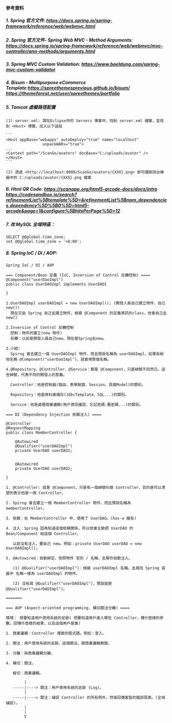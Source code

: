 #### 參考資料

##### 1. Spring 官方文件: <https://docs.spring.io/spring-framework/reference/web/webmvc.html>

##### 2. Spring 官方文件- Spring Web MVC - Method Arguments: <https://docs.spring.io/spring-framework/reference/web/webmvc/mvc-controller/ann-methods/arguments.html>

##### 3. Spring MVC Custom Validation: <https://www.baeldung.com/spring-mvc-custom-validator>

##### 4. Bisum - Multipurpose eCommerce Template:<https://spreethemesprevious.github.io/bisum/> <https://themeforest.net/user/spreethemes/portfolio>

##### 5. Tomcat 虛擬路徑配置

	(1) server.xml: 請在Eclipse中的 Servers 專案中，找到 server.xml 檔案，並找到 <Host> 標籤，加入以下這段
	 
	```
	<Host appBase="webapps" autoDeploy="true" name="localhost"
					unpackWARs="true">
	...
	<Context path="/ScanGo/avators" docBase="C:/uploads/avator" />
	</Host>
	```
	
	(2) 透過 <http://localhost:8080/ScanGo/avators/{XXX}.png> 即可讀取該台機器中的 C:/uploads/avator/{XXX}.png 檔案

##### 6. Html QR Code: <https://scanapp.org/html5-qrcode-docs/docs/intro> <https://codesandbox.io/search?refinementList%5Btemplate%5D=&refinementList%5Bnpm_dependencies.dependency%5D%5B0%5D=html5-qrcode&page=1&configure%5BhitsPerPage%5D=12>

##### 7. 改 MySQL 全域時區：

```
SELECT @@global.time_zone;
set @@global.time_zone = '+8:00';
```

##### 8. Spring IoC / DI / AOP:

	Spring IoC / DI / AOP

	=== Component/Bean 定義 (IoC, Inversion of Control 反轉控制) ====
	@Component("userDaoImpl")
	public class UserDAOImpl implements UserDAO{
	
	}
	
	1.UserDAOImpl userDAOImpl = new UserDAOImpl(); (開發人員自己建立物件，自己 new())
	  現在交由 Spring 自己去建立物件，根據 @Component 的定義資訊的class，他會自己去 new()
	
	2.Inversion of Control 反轉控制
	  控制：物件的建立(new 物件)
	  反轉：以前是開發人員自己new，現在是Spring去new。
	
	3.小結: 
	  Spirng 會去建立一個 UserDAOImpl 物件，而且預設名稱為 userDAOImpl，如果有給他名稱 @Component("userDaoImpl")，就會用那個名稱。
	  
	4.@Repository、@Controller、@Service：都是 @Component，只是綽號不同而已。這些綽號，代表不同的開發上的意義。
	
	  Controller：他是控制器(路由、表單驗證、Session、頁面Model)的類別。
	  
	  Repository：他是資料庫儲存(JdbcTemplate、SQL...)的類別。
	  
	  Service：他是處理商業邏輯(用戶資訊確認、忘記密碼-舊密碼...)的類別。

	=== DI (Dependency Injection 依賴注入) ====

	@Controller
	@RequestMapping
	public class MemberController {
		
		@Autowired
		@Qualifier("userDAOImpl")
		private UserDAO userDAO1;
		
		
		@Autowired
		private UserDAO userDAO2;

	}
	
	1. @Controller: 就是 @Component，只是有一個綽號叫做 Controller，目的是可以清楚的表示他是一個 Controller。
	
	2. Spirng 會去建立一個 MemberController 物件，而且預設名稱為 memberController。
	
	3. 依賴：在 MemberController 中，使用了 UserDAO。(has-a 擁有)
	
	4. 注入：Spring 因為知道這個依賴關係，所以他會主動把 UserDAO 的 Bean/Component 給這個 Controller。
	
	   以前沒有注入，要自己 new。例如：private UserDAO userDAO = new UserDAOImpl();
	   
	5. @Autowired：自動綁定，依照物件 型別 / 名稱，去幫你自動注入。
	
	   (1) @Qualifier("userDAOImpl")：根據 userDAOImpl 名稱，去尋找 Spring 容器中 名稱一樣為 userDAOImpl 的物件。
	   
	   (2) 沒有寫 @Qualifier("userDAOImpl")，預設就是 @Qualifier("userDAOImpl")。

	=======
	
	=== AOP (Aspect-oriented programming, 橫切關注分離) ====
	
	情境： 想要知道用戶使用系統的足跡( 想要知道用戶進入哪些 Controller，傳什麼樣的參數，回傳什麼樣的結果，以及這個用戶是誰)
	
	1. 商業邏輯：Controller 裡面的程式碼。例如：登入。
	
	2. 關注：用戶使用系統的足跡。這個關注，跟商業邏輯無關。
	
	3. 分離：與商業邏輯分離。
	
	4. 橫切：關注。
	
	   縱切：商業邏輯。
	
			|
	   -----|----> 關注：用戶使用系統的足跡 (Log)。
			|
	   -----|----> 關注：捕捉 Controller 的所有例外，然後回傳客製的錯誤頁面。(全域捕捉)。
			|
			|
			V


